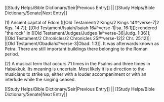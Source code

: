 [[Study Helps/Bible Dictionary/Seir|Previous Entry]]  ||  [[Study Helps/Bible Dictionary/Senate|Next Entry]]

 (1) Ancient capital of Edom ([[Old Testament/2 Kings/2 Kings 14#^verse-7|2 Kgs. 14:7]]; [[Old Testament/Isaiah/Isaiah 16#^verse-1|Isa. 16:1]]); rendered "the rock" in [[Old Testament/Judges/Judges 1#^verse-36|Judg. 1:36]]; [[Old Testament/2 Chronicles/2 Chronicles 25#^verse-12|2 Chr. 25:12]]; [[Old Testament/Obadiah#^verse-3|Obad. 1:3]]. It was afterwards known as Petra. There are still important buildings there belonging to the Roman period.

 (2) A musical term that occurs 71 times in the Psalms and three times in Habakkuk. Its meaning is uncertain. Most likely it is a direction to the musicians to strike up, either with a louder accompaniment or with an interlude while the singing ceased.

[[Study Helps/Bible Dictionary/Seir|Previous Entry]]  ||  [[Study Helps/Bible Dictionary/Senate|Next Entry]]